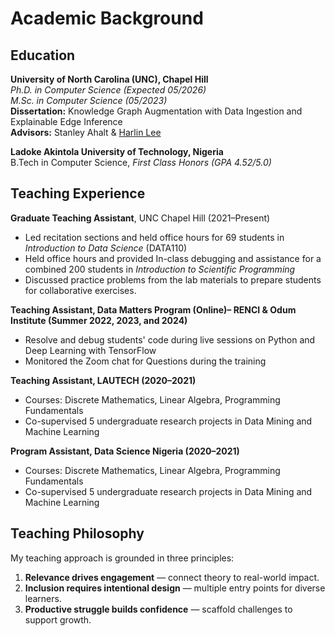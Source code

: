 # Academic Background

## Education

**University of North Carolina (UNC), Chapel Hill**  
*Ph.D. in Computer Science (Expected 05/2026)*  
*M.Sc. in Computer Science (05/2023)*  
**Dissertation:** Knowledge Graph Augmentation with Data Ingestion and Explainable Edge Inference   
**Advisors:** Stanley Ahalt & [Harlin Lee](https://harlinlee.github.io/)  

**Ladoke Akintola University of Technology, Nigeria**  
B.Tech in Computer Science, *First Class Honors (GPA 4.52/5.0)*  



## Teaching Experience

**Graduate Teaching Assistant**, UNC Chapel Hill (2021–Present)  
- Led recitation sections and held office hours for 69 students in *Introduction to Data Science* (DATA110) 
- Held office hours  and provided In-class debugging and assistance for a combined 200 students in *Introduction to Scientific Programming*  
- Discussed practice problems from the lab materials to prepare students for collaborative exercises.
  

**Teaching Assistant, Data Matters Program (Online)– RENCI & Odum Institute (Summer 2022, 2023, and 2024)**  
- Resolve and debug students' code during live sessions on Python and Deep Learning with TensorFlow  
- Monitored the Zoom chat for Questions during the training 

**Teaching Assistant, LAUTECH (2020–2021)**  
- Courses: Discrete Mathematics, Linear Algebra, Programming Fundamentals  
- Co-supervised 5 undergraduate research projects in Data Mining and Machine Learning 

**Program Assistant, Data Science Nigeria (2020–2021)**  
- Courses: Discrete Mathematics, Linear Algebra, Programming Fundamentals  
- Co-supervised 5 undergraduate research projects in Data Mining and Machine Learning 



## Teaching Philosophy

My teaching approach is grounded in three principles:
1. **Relevance drives engagement** — connect theory to real-world impact.  
2. **Inclusion requires intentional design** — multiple entry points for diverse learners.  
3. **Productive struggle builds confidence** — scaffold challenges to support growth.

